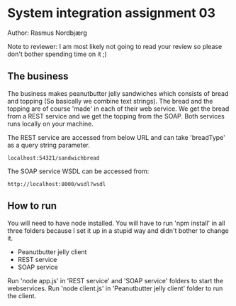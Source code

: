 # System integration assignment 03

Author: Rasmus Nordbjærg

Note to reviewer: I am most likely not going to read your review so please don't bother spending time on it ;)

## The business

The business makes peanutbutter jelly sandwiches which consists of bread and topping (So basically we combine text strings). The bread and the topping are of course 'made' in each of their web service. We get the bread from a REST service and we get the topping from the SOAP. Both services runs locally on your machine.

The REST service are accessed from below URL and can take 'breadType' as a query string parameter.
    
    localhost:54321/sandwichbread
    
The SOAP service WSDL can be accessed from:
    
    http://localhost:8000/wsdl?wsdl
    

## How to run

You will need to have node installed.
You will have to run 'npm install' in all three folders because I set it up in a stupid way and didn't bother to change it.
* Peanutbutter jelly client
* REST service
* SOAP service

Run 'node app.js' in 'REST service' and 'SOAP service' folders to start the webservices.
Run 'node client.js' in 'Peanutbutter jelly client' folder to run the client.



